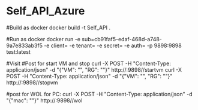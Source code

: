 # Self_API_Azure

#Build as docker
docker build -t Self_API .

#Run as docker
docker run -e sub=cb91faf5-edaf-468d-a748-9a7e833ab3f5 -e client=<Client ID for Azure service principle> -e tenant=<tenant ID for Azure service principle> -e secret=<secret for Azure service principle> -e auth=<page auth> -p 9898:9898 test:latest

#Visit
#Post for start VM and stop
curl -X POST -H "Content-Type: application/json" -d "{\"VM\": \"<VM name>\", \"RG\": \"<Resource Group name>\"}" http://<IP>:9898/<page auth>/startvm
curl -X POST -H "Content-Type: application/json" -d "{\"VM\": \"<VM name>\", \"RG\": \"<Resource Group name>\"}" http://<IP>:9898/<page auth>/stopvm

#post for WOL for PC:
curl -X POST -H "Content-Type: application/json" -d "{\"mac\": \"<Mac address>"}" http://<IP>:9898/<page auth>/wol
